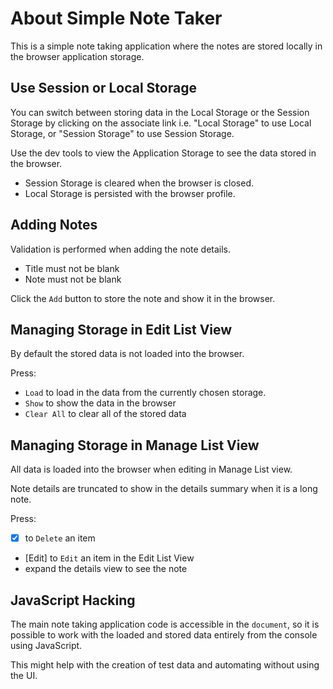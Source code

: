 # About Simple Note Taker

<div class="explanation">
        <p>This is a simple note taking application where the
            notes are stored locally in the browser application storage.
        </p>
</div>

## Use Session or Local Storage

You can switch between storing data in the Local Storage or the Session Storage by clicking on the associate link i.e. "Local Storage" to use Local Storage, or "Session Storage" to use Session Storage.

Use the dev tools to view the Application Storage to see the data stored in the browser.

- Session Storage is cleared when the browser is closed. 
- Local Storage is persisted with the browser profile.

## Adding Notes

Validation is performed when adding the note details.

- Title must not be blank
- Note must not be blank

Click the `Add` button to store the note and show it in the browser.

## Managing Storage in Edit List View

By default the stored data is not loaded into the browser.

Press:

- `Load` to load in the data from the currently chosen storage.
- `Show` to show the data in the browser
- `Clear All` to clear all of the stored data

## Managing Storage in Manage List View

All data is loaded into the browser when editing in Manage List view.

Note details are truncated to show in the details summary when it is a long note.

Press:

- [x] to `Delete` an item
- [Edit] to `Edit` an item in the Edit List View
- expand the details view to see the note

## JavaScript Hacking

The main note taking application code is accessible in the `document`, so it is possible to work with the loaded and stored data entirely from the console using JavaScript.

This might help with the creation of test data and automating without using the UI.
